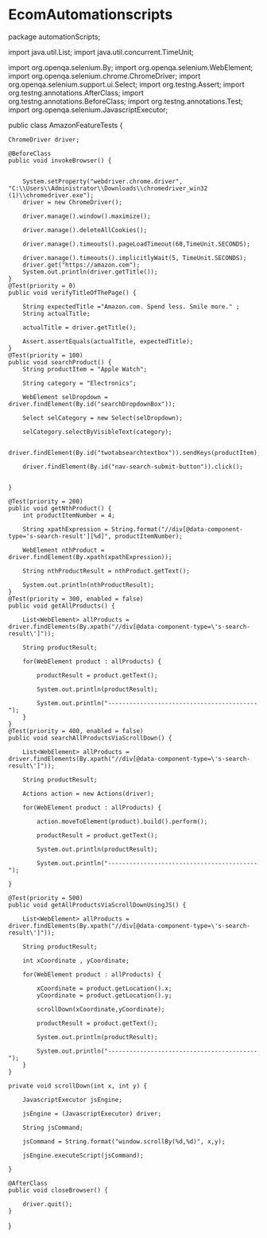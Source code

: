 # EcomAutomationscripts


package automationScripts;

import java.util.List;
import java.util.concurrent.TimeUnit;

import org.openqa.selenium.By;
import org.openqa.selenium.WebElement;
import org.openqa.selenium.chrome.ChromeDriver;
import org.openqa.selenium.support.ui.Select;
import org.testng.Assert;
import org.testng.annotations.AfterClass;
import org.testng.annotations.BeforeClass;
import org.testng.annotations.Test;
import org.openqa.selenium.JavascriptExecutor;

public class AmazonFeatureTests {

	ChromeDriver driver;
	
	@BeforeClass
	public void invokeBrowser() {
	
		
		System.setProperty("webdriver.chrome.driver", "C:\\Users\\Administrator\\Downloads\\chromedriver_win32 (1)\\chromedriver.exe");
		driver = new ChromeDriver();
		
		driver.manage().window().maximize();
		
		driver.manage().deleteAllCookies();
		
		driver.manage().timeouts().pageLoadTimeout(60,TimeUnit.SECONDS);
		
		driver.manage().timeouts().implicitlyWait(5, TimeUnit.SECONDS);
	    driver.get("https://amazon.com");
	    System.out.println(driver.getTitle());
	}
	@Test(priority = 0)
	public void verifyTitleOfThePage() {
		
		String expectedTitle ="Amazon.com. Spend less. Smile more." ;
		String actualTitle;
		
		actualTitle = driver.getTitle();
		
		Assert.assertEquals(actualTitle, expectedTitle);
	}
	@Test(priority = 100)
	public void searchProduct() {
		String productItem = "Apple Watch";
		
		String category = "Electronics";
		
		WebElement selDropdown = driver.findElement(By.id("searchDropdownBox"));
		
		Select selCategory = new Select(selDropdown);
		
		selCategory.selectByVisibleText(category);
		
		driver.findElement(By.id("twotabsearchtextbox")).sendKeys(productItem);
		
		driver.findElement(By.id("nav-search-submit-button")).click();
		
		
	}
	
	@Test(priority = 200)
	public void getNthProduct() {
		int productItemNumber = 4;
		
		String xpathExpression = String.format("//div[@data-component-type='s-search-result'][%d]", productItemNumber);
		
		WebElement nthProduct = driver.findElement(By.xpath(xpathExpression));
		
		String nthProductResult = nthProduct.getText();
		
		System.out.println(nthProductResult);
	}
	@Test(priority = 300, enabled = false)
	public void getAllProducts() {
		
		List<WebElement> allProducts = driver.findElements(By.xpath("//div[@data-component-type=\'s-search-result\']"));
		
		String productResult;
		
		for(WebElement product : allProducts) {
			
			productResult = product.getText();
			
			System.out.println(productResult);
			
			System.out.println("------------------------------------------");
		}
	}
	@Test(priority = 400, enabled = false) 
	public void searchAllProductsViaScrollDown() {
		
		List<WebElement> allProducts = driver.findElements(By.xpath("//div[@data-component-type=\'s-search-result\']"));
		
		String productResult;
		
		Actions action = new Actions(driver);
		
		for(WebElement product : allProducts) {
			
			action.moveToElement(product).build().perform();
			
			productResult = product.getText();
			
			System.out.println(productResult);
			
			System.out.println("------------------------------------------");
		
	}
	
	@Test(priority = 500)
	public void getAllProductsViaScrollDownUsingJS() {
		
		List<WebElement> allProducts = driver.findElements(By.xpath("//div[@data-component-type=\'s-search-result\']"));
		
		String productResult;
		
		int xCoordinate , yCoordinate;
		
		for(WebElement product : allProducts) {
			
			xCoordinate = product.getLocation().x;
			yCoordinate = product.getLocation().y;
			
			scrollDown(xCoordinate,yCoordinate);
			
			productResult = product.getText();
			
			System.out.println(productResult);
			
			System.out.println("------------------------------------------");
		}
	}
	
	private void scrollDown(int x, int y) {
		
		JavascriptExecutor jsEngine;
		
		jsEngine = (JavascriptExecutor) driver;
		
		String jsCommand;
		
		jsCommand = String.format("window.scrollBy(%d,%d)", x,y);
		
		jsEngine.executeScript(jsCommand);
		
	}
	
	@AfterClass
	public void closeBrowser() {
		
		driver.quit();
	}
	
}
